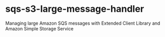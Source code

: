 # sqs-s3-large-message-handler
Managing large Amazon SQS messages with Extended Client Library and Amazon Simple Storage Service
